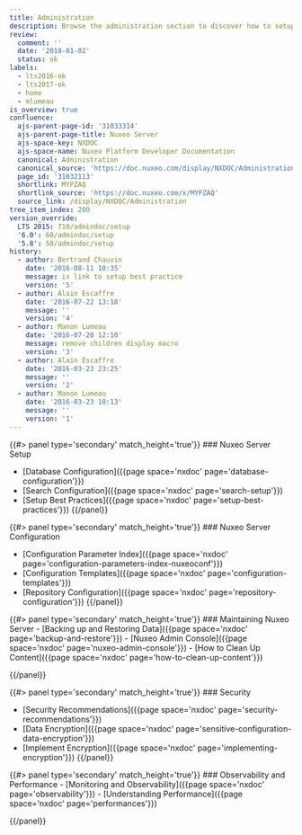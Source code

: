 ```yaml
---
title: Administration
description: Browse the administration section to discover how to setup your instance correctly.
review:
  comment: ''
  date: '2018-01-02'
  status: ok
labels:
  - lts2016-ok
  - lts2017-ok
  - home
  - mlumeau
is_overview: true
confluence:
  ajs-parent-page-id: '31033314'
  ajs-parent-page-title: Nuxeo Server
  ajs-space-key: NXDOC
  ajs-space-name: Nuxeo Platform Developer Documentation
  canonical: Administration
  canonical_source: 'https://doc.nuxeo.com/display/NXDOC/Administration'
  page_id: '31032113'
  shortlink: MYPZAQ
  shortlink_source: 'https://doc.nuxeo.com/x/MYPZAQ'
  source_link: /display/NXDOC/Administration
tree_item_index: 200
version_override:
  LTS 2015: 710/admindoc/setup
  '6.0': 60/admindoc/setup
  '5.8': 58/admindoc/setup
history:
  - author: Bertrand Chauvin
    date: '2016-08-11 10:35'
    message: ix link to setup best practice
    version: '5'
  - author: Alain Escaffre
    date: '2016-07-22 13:18'
    message: ''
    version: '4'
  - author: Manon Lumeau
    date: '2016-07-20 12:10'
    message: remove children display macro
    version: '3'
  - author: Alain Escaffre
    date: '2016-03-23 23:25'
    message: ''
    version: '2'
  - author: Manon Lumeau
    date: '2016-03-23 10:13'
    message: ''
    version: '1'
---
```


<div class="row" data-equalizer data-equalize-on="medium">

<div class="column medium-6">
{{#> panel type='secondary' match_height='true'}}
### Nuxeo Server Setup

- [Database Configuration]({{page space='nxdoc' page='database-configuration'}})
- [Search Configuration]({{page space='nxdoc' page='search-setup'}})
- [Setup Best Practices]({{page space='nxdoc' page='setup-best-practices'}})
  {{/panel}}
  </div>

<div class="column medium-6">
{{#> panel type='secondary' match_height='true'}}
### Nuxeo Server Configuration

- [Configuration Parameter Index]({{page space='nxdoc' page='configuration-parameters-index-nuxeoconf'}})
- [Configuration Templates]({{page space='nxdoc' page='configuration-templates'}})
- [Repository Configuration]({{page space='nxdoc' page='repository-configuration'}})
  {{/panel}}

</div>

</div>

<div class="row" data-equalizer data-equalize-on="medium">

<div class="column medium-6">
{{#> panel type='secondary' match_height='true'}}
### Maintaining Nuxeo Server
- [Backing up and Restoring Data]({{page space='nxdoc' page='backup-and-restore'}})
- [Nuxeo Admin Console]({{page space='nxdoc' page='nuxeo-admin-console'}})
- [How to Clean Up Content]({{page space='nxdoc' page='how-to-clean-up-content'}})

  {{/panel}}
  </div>

<div class="column medium-6">
{{#> panel type='secondary' match_height='true'}}
### Security

- [Security Recommendations]({{page space='nxdoc' page='security-recommendations'}})
- [Data Encryption]({{page space='nxdoc' page='sensitive-configuration-data-encryption'}})
- [Implement Encryption]({{page space='nxdoc' page='implementing-encryption'}})
  {{/panel}}
  </div>

</div>

<div class="row" data-equalizer data-equalize-on="medium">

<div class="column medium-6">
{{#> panel type='secondary' match_height='true'}}
### Observability and Performance
- [Monitoring and Observability]({{page space='nxdoc' page='observability'}})
- [Understanding Performance]({{page space='nxdoc' page='performances'}})

  {{/panel}}
  </div>



</div>